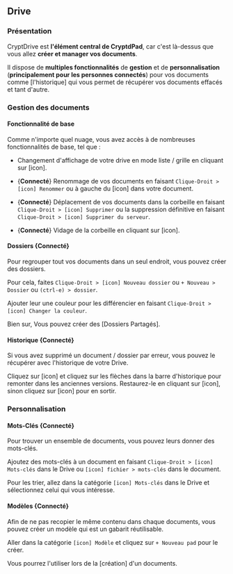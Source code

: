 ## Drive

### Présentation

CryptDrive est **l'élément central de CryptdPad**, car c'est là-dessus que vous allez **créer et manager vos documents**. 

Il dispose de **multiples fonctionnalités** de **gestion** et de **personnalisation** (**principalement pour les personnes connectés**) pour vos documents comme [l'historique] qui vous permet de récupérer vos documents effacés et tant d'autre.



### Gestion des documents

#### Fonctionnalité de base

Comme n'importe quel nuage, vous avez accès à de nombreuses fonctionnalités de base, tel que :

- Changement d'affichage de votre drive en mode liste / grille en cliquant sur [icon].

- {**Connecté**} Renommage de vos documents en faisant `Clique-Droit > [icon] Renommer` ou à gauche du [icon] dans votre document.

- {**Connecté**} Déplacement de vos documents dans la corbeille en faisant `Clique-Droit > [icon] Supprimer` ou la suppression définitive en faisant `Clique-Droit > [icon] Supprimer du serveur`.

- {**Connecté**} Vidage de la corbeille en cliquant sur [icon].

#### Dossiers {**Connecté**}

Pour regrouper tout vos documents dans un seul endroit, vous pouvez créer des dossiers.

Pour cela, faites `Clique-Droit > [icon] Nouveau dossier` ou `+ Nouveau > Dossier` ou `(ctrl-e) > dossier`.

Ajouter leur une couleur pour les différencier en faisant `Clique-Droit > [icon] Changer la couleur`.

Bien sur, Vous pouvez créer des [Dossiers Partagés].

#### Historique {**Connecté**}

Si vous avez supprimé un document / dossier par erreur, vous pouvez le récupérer avec l'historique de votre Drive.

Cliquez sur [icon] et cliquez sur les flèches dans la barre d'historique pour remonter dans les anciennes versions. Restaurez-le en cliquant sur [icon], sinon cliquez sur [icon] pour en sortir.



### Personnalisation

#### Mots-Clés {**Connecté**}

Pour trouver un ensemble de documents, vous pouvez leurs donner des mots-clés.

Ajoutez des mots-clés à un document en faisant `Clique-Droit > [icon] Mots-clés` dans le Drive ou `[icon] fichier > mots-clés` dans le document.

Pour les trier, allez dans la catégorie `[icon] Mots-clés` dans le Drive et sélectionnez celui qui vous intéresse.

#### Modèles {**Connecté**}

Afin de ne pas recopier le même contenu dans chaque documents, vous pouvez créer un modèle qui est un gabarit réutilisable. 

Aller dans la catégorie `[icon] Modèle` et cliquez sur `+ Nouveau pad` pour le créer.

Vous pourrez l'utiliser lors de la [création] d'un documents.


